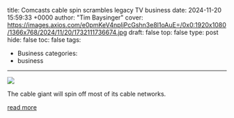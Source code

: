 title: Comcasts cable spin scrambles legacy TV business
date: 2024-11-20 15:59:33 +0000
author: "Tim Baysinger"
cover: https://images.axios.com/e0pmKeV4npljPcGshn3e8l1oAuE=/0x0:1920x1080/1366x768/2024/11/20/1732111736674.jpg
draft: false
top: false
type: post
hide: false
toc: false
tags:
  - Business
categories:
  - business
---

![](https://images.axios.com/e0pmKeV4npljPcGshn3e8l1oAuE=/0x0:1920x1080/1366x768/2024/11/20/1732111736674.jpg)

The cable giant will spin off most of its cable networks.

[read more](https://www.axios.com/pro/media-deals/2024/11/20/comcasts-cable-spin-scrambles-legacy-tv-business)
